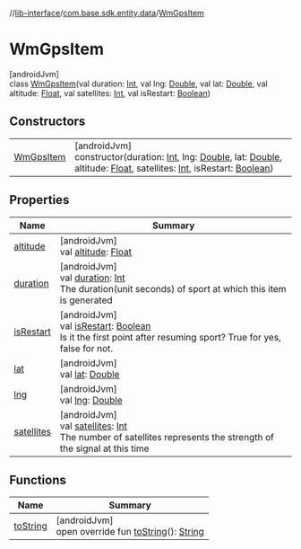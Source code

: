 //[lib-interface](../../../index.md)/[com.base.sdk.entity.data](../index.md)/[WmGpsItem](index.md)

# WmGpsItem

[androidJvm]\
class [WmGpsItem](index.md)(val duration: [Int](https://kotlinlang.org/api/latest/jvm/stdlib/kotlin/-int/index.html), val lng: [Double](https://kotlinlang.org/api/latest/jvm/stdlib/kotlin/-double/index.html), val lat: [Double](https://kotlinlang.org/api/latest/jvm/stdlib/kotlin/-double/index.html), val altitude: [Float](https://kotlinlang.org/api/latest/jvm/stdlib/kotlin/-float/index.html), val satellites: [Int](https://kotlinlang.org/api/latest/jvm/stdlib/kotlin/-int/index.html), val isRestart: [Boolean](https://kotlinlang.org/api/latest/jvm/stdlib/kotlin/-boolean/index.html))

## Constructors

| | |
|---|---|
| [WmGpsItem](-wm-gps-item.md) | [androidJvm]<br>constructor(duration: [Int](https://kotlinlang.org/api/latest/jvm/stdlib/kotlin/-int/index.html), lng: [Double](https://kotlinlang.org/api/latest/jvm/stdlib/kotlin/-double/index.html), lat: [Double](https://kotlinlang.org/api/latest/jvm/stdlib/kotlin/-double/index.html), altitude: [Float](https://kotlinlang.org/api/latest/jvm/stdlib/kotlin/-float/index.html), satellites: [Int](https://kotlinlang.org/api/latest/jvm/stdlib/kotlin/-int/index.html), isRestart: [Boolean](https://kotlinlang.org/api/latest/jvm/stdlib/kotlin/-boolean/index.html)) |

## Properties

| Name | Summary |
|---|---|
| [altitude](altitude.md) | [androidJvm]<br>val [altitude](altitude.md): [Float](https://kotlinlang.org/api/latest/jvm/stdlib/kotlin/-float/index.html) |
| [duration](duration.md) | [androidJvm]<br>val [duration](duration.md): [Int](https://kotlinlang.org/api/latest/jvm/stdlib/kotlin/-int/index.html)<br>The duration(unit seconds) of sport at which this item is generated |
| [isRestart](is-restart.md) | [androidJvm]<br>val [isRestart](is-restart.md): [Boolean](https://kotlinlang.org/api/latest/jvm/stdlib/kotlin/-boolean/index.html)<br>Is it the first point after resuming sport? True for yes, false for not. |
| [lat](lat.md) | [androidJvm]<br>val [lat](lat.md): [Double](https://kotlinlang.org/api/latest/jvm/stdlib/kotlin/-double/index.html) |
| [lng](lng.md) | [androidJvm]<br>val [lng](lng.md): [Double](https://kotlinlang.org/api/latest/jvm/stdlib/kotlin/-double/index.html) |
| [satellites](satellites.md) | [androidJvm]<br>val [satellites](satellites.md): [Int](https://kotlinlang.org/api/latest/jvm/stdlib/kotlin/-int/index.html)<br>The number of satellites represents the strength of the signal at this time |

## Functions

| Name | Summary |
|---|---|
| [toString](to-string.md) | [androidJvm]<br>open override fun [toString](to-string.md)(): [String](https://kotlinlang.org/api/latest/jvm/stdlib/kotlin/-string/index.html) |
